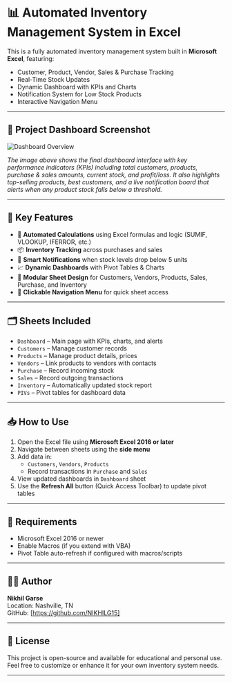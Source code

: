 # 📊 Automated Inventory Management System in Excel

This is a fully automated inventory management system built in **Microsoft Excel**, featuring:
- Customer, Product, Vendor, Sales & Purchase Tracking
- Real-Time Stock Updates
- Dynamic Dashboard with KPIs and Charts
- Notification System for Low Stock Products
- Interactive Navigation Menu

---

## 📸 Project Dashboard Screenshot

![Dashboard Overview](https://raw.githubusercontent.com/NIKHILG15/Automated-Inventory-Management-System/main/screenshots/dashboard.png)

*The image above shows the final dashboard interface with key performance indicators (KPIs) including total customers, products, purchase & sales amounts, current stock, and profit/loss. It also highlights top-selling products, best customers, and a live notification board that alerts when any product stock falls below a threshold.*

---

## 🧩 Key Features

- 🧮 **Automated Calculations** using Excel formulas and logic (SUMIF, VLOOKUP, IFERROR, etc.)
- 📦 **Inventory Tracking** across purchases and sales
- 🧠 **Smart Notifications** when stock levels drop below 5 units
- 📈 **Dynamic Dashboards** with Pivot Tables & Charts
- 📂 **Modular Sheet Design** for Customers, Vendors, Products, Sales, Purchase, and Inventory
- 📎 **Clickable Navigation Menu** for quick sheet access

---

## 🗂️ Sheets Included

- `Dashboard` – Main page with KPIs, charts, and alerts  
- `Customers` – Manage customer records  
- `Products` – Manage product details, prices  
- `Vendors` – Link products to vendors with contacts  
- `Purchase` – Record incoming stock  
- `Sales` – Record outgoing transactions  
- `Inventory` – Automatically updated stock report  
- `PIVs` – Pivot tables for dashboard data  

---

## 📥 How to Use

1. Open the Excel file using **Microsoft Excel 2016 or later**
2. Navigate between sheets using the **side menu**
3. Add data in:
   - `Customers`, `Vendors`, `Products`
   - Record transactions in `Purchase` and `Sales`
4. View updated dashboards in `Dashboard` sheet
5. Use the **Refresh All** button (Quick Access Toolbar) to update pivot tables

---

## 🔧 Requirements

- Microsoft Excel 2016 or newer
- Enable Macros (if you extend with VBA)
- Pivot Table auto-refresh if configured with macros/scripts

---

## 🧑‍💻 Author

**Nikhil Garse**  
Location: Nashville, TN  
GitHub: [https://github.com/NIKHILG15]

---

## 📄 License

This project is open-source and available for educational and personal use.  
Feel free to customize or enhance it for your own inventory system needs.

---

